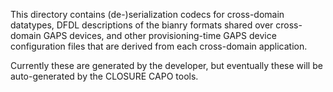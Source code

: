 This directory contains (de-)serialization codecs for cross-domain datatypes, DFDL descriptions of the bianry formats shared over cross-domain GAPS devices, and other provisioning-time GAPS device configuration files that are derived from each cross-domain application.

Currently these are generated by the developer, but eventually these will be auto-generated by the CLOSURE CAPO tools.

